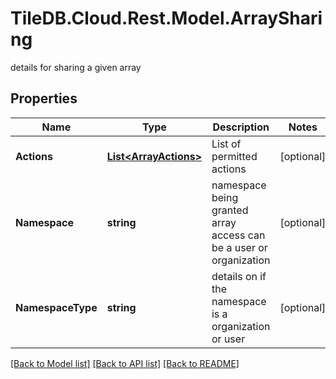 # TileDB.Cloud.Rest.Model.ArraySharing
details for sharing a given array

## Properties

Name | Type | Description | Notes
------------ | ------------- | ------------- | -------------
**Actions** | [**List&lt;ArrayActions&gt;**](ArrayActions.md) | List of permitted actions | [optional] 
**Namespace** | **string** | namespace being granted array access can be a user or organization | [optional] 
**NamespaceType** | **string** | details on if the namespace is a organization or user | [optional] 

[[Back to Model list]](../README.md#documentation-for-models) [[Back to API list]](../README.md#documentation-for-api-endpoints) [[Back to README]](../README.md)


